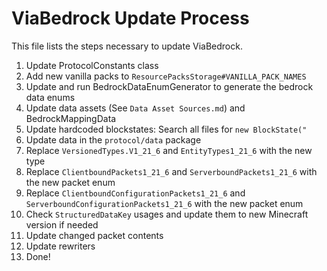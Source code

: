 # ViaBedrock Update Process

This file lists the steps necessary to update ViaBedrock.

1. Update ProtocolConstants class
2. Add new vanilla packs to `ResourcePacksStorage#VANILLA_PACK_NAMES`
3. Update and run BedrockDataEnumGenerator to generate the bedrock data enums
4. Update data assets (See `Data Asset Sources.md`) and BedrockMappingData
5. Update hardcoded blockstates: Search all files for `new BlockState("`
6. Update data in the `protocol/data` package
7. Replace `VersionedTypes.V1_21_6` and `EntityTypes1_21_6` with the new type
8. Replace `ClientboundPackets1_21_6` and `ServerboundPackets1_21_6` with the new packet enum
9. Replace `ClientboundConfigurationPackets1_21_6` and `ServerboundConfigurationPackets1_21_6` with the new packet enum
10. Check `StructuredDataKey` usages and update them to new Minecraft version if needed
11. Update changed packet contents
12. Update rewriters
13. Done!
